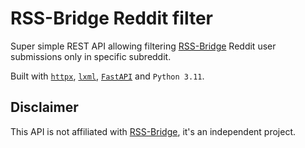 # RSS-Bridge Reddit filter

Super simple REST API allowing filtering [RSS-Bridge](https://github.com/RSS-Bridge/rss-bridge) Reddit user submissions only in specific subreddit.

Built with [`httpx`](https://www.python-httpx.org/), [`lxml`](https://lxml.de/), [`FastAPI`](https://fastapi.tiangolo.com/) and `Python 3.11`.



## Disclaimer

This API is not affiliated with [RSS-Bridge](https://github.com/RSS-Bridge/rss-bridge), it's an independent project.


